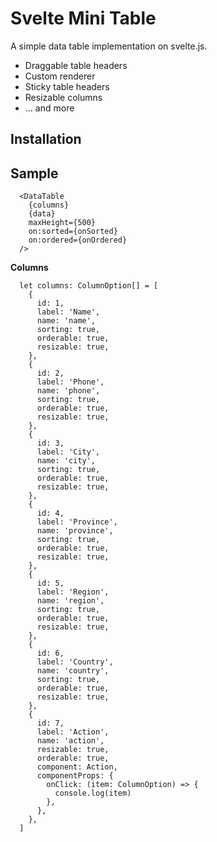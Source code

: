 # Svelte Mini Table

A simple data table implementation on svelte.js.

- Draggable table headers
- Custom renderer
- Sticky table headers
- Resizable columns
- ... and more


## Installation



## Sample

```
  <DataTable
    {columns}
    {data}
    maxHeight={500}
    on:sorted={onSorted}
    on:ordered={onOrdered}
  />
```

**Columns**

```
  let columns: ColumnOption[] = [
    {
      id: 1,
      label: 'Name',
      name: 'name',
      sorting: true,
      orderable: true,
      resizable: true,
    },
    {
      id: 2,
      label: 'Phone',
      name: 'phone',
      sorting: true,
      orderable: true,
      resizable: true,
    },
    {
      id: 3,
      label: 'City',
      name: 'city',
      sorting: true,
      orderable: true,
      resizable: true,
    },
    {
      id: 4,
      label: 'Province',
      name: 'province',
      sorting: true,
      orderable: true,
      resizable: true,
    },
    {
      id: 5,
      label: 'Region',
      name: 'region',
      sorting: true,
      orderable: true,
      resizable: true,
    },
    {
      id: 6,
      label: 'Country',
      name: 'country',
      sorting: true,
      orderable: true,
      resizable: true,
    },
    {
      id: 7,
      label: 'Action',
      name: 'action',
      resizable: true,
      orderable: true,
      component: Action,
      componentProps: {
        onClick: (item: ColumnOption) => {
          console.log(item)
        },
      },
    },
  ]
```
